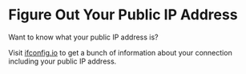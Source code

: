# Figure Out Your Public IP Address

Want to know what your public IP address is?

Visit [ifconfig.io](http://ifconfig.io/) to get a bunch of information about
your connection including your public IP address.
